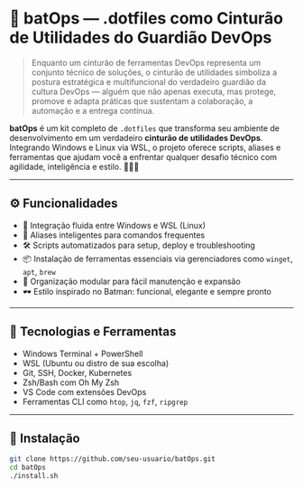 # 🦇 batOps — .dotfiles como Cinturão de Utilidades do Guardião DevOps

> Enquanto um cinturão de ferramentas DevOps representa um conjunto técnico de soluções, o cinturão de utilidades simboliza a postura estratégica e multifuncional do verdadeiro guardião da cultura DevOps — alguém que não apenas executa, mas protege, promove e adapta práticas que sustentam a colaboração, a automação e a entrega contínua.

**batOps** é um kit completo de `.dotfiles` que transforma seu ambiente de desenvolvimento em um verdadeiro **cinturão de utilidades DevOps**. Integrando Windows e Linux via WSL, o projeto oferece scripts, aliases e ferramentas que ajudam você a enfrentar qualquer desafio técnico com agilidade, inteligência e estilo. 🦇🚀👊

---

## ⚙️ Funcionalidades

- 🔗 Integração fluida entre Windows e WSL (Linux)
- 🧠 Aliases inteligentes para comandos frequentes
- 🛠️ Scripts automatizados para setup, deploy e troubleshooting
- 📦 Instalação de ferramentas essenciais via gerenciadores como `winget`, `apt`, `brew`
- 🧰 Organização modular para fácil manutenção e expansão
- 🕶️ Estilo inspirado no Batman: funcional, elegante e sempre pronto

---

## 🧪 Tecnologias e Ferramentas

- Windows Terminal + PowerShell
- WSL (Ubuntu ou distro de sua escolha)
- Git, SSH, Docker, Kubernetes
- Zsh/Bash com Oh My Zsh
- VS Code com extensões DevOps
- Ferramentas CLI como `htop`, `jq`, `fzf`, `ripgrep`

---

## 🚀 Instalação

```bash
git clone https://github.com/seu-usuario/batOps.git
cd batOps
./install.sh
